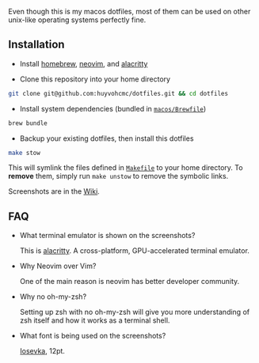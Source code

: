 Even though this is my macos dotfiles, most of them can be used on other unix-like operating systems perfectly fine.

## Installation

- Install [homebrew](https://brew.sh/), [neovim](https://neovim.io/), and [alacritty](https://github.com/alacritty/alacritty/)

- Clone this repository into your home directory

```sh
git clone git@github.com:huyvohcmc/dotfiles.git && cd dotfiles
```

- Install system dependencies (bundled in [`macos/Brewfile`](./macos/Brewfile))

```sh
brew bundle
```

- Backup your existing dotfiles, then install this dotfiles
```sh
make stow
```

This will symlink the files defined in [`Makefile`](./Makefile) to your home directory. To **remove** them, simply run `make unstow` to remove the symbolic links.

Screenshots are in the [Wiki](https://github.com/huyvohcmc/dotfiles/wiki).

## FAQ

- What terminal emulator is shown on the screenshots?

  This is [alacritty](https://github.com/alacritty/alacritty). A cross-platform, GPU-accelerated terminal emulator.

- Why Neovim over Vim?

  One of the main reason is neovim has better developer community.

- Why no oh-my-zsh?

  Setting up zsh with no oh-my-zsh will give you more understanding of zsh itself and how it works as a terminal shell.

- What font is being used on the screenshots?

  [Iosevka](https://github.com/be5invis/Iosevka/releases/tag/v3.0.0), 12pt.
